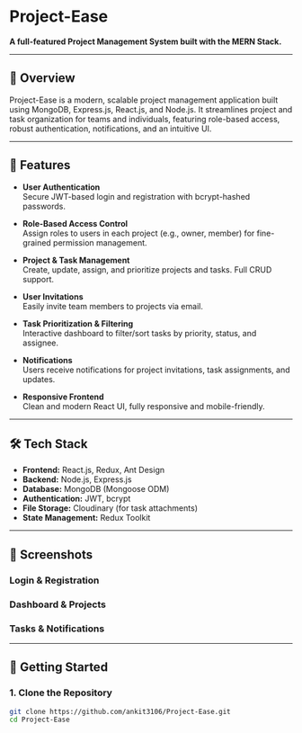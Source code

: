 # Project-Ease

**A full-featured Project Management System built with the MERN Stack.**

---

## 🚀 Overview

Project-Ease is a modern, scalable project management application built using MongoDB, Express.js, React.js, and Node.js. It streamlines project and task organization for teams and individuals, featuring role-based access, robust authentication, notifications, and an intuitive UI.

---

## 🌟 Features

- **User Authentication**  
  Secure JWT-based login and registration with bcrypt-hashed passwords.

- **Role-Based Access Control**  
  Assign roles to users in each project (e.g., owner, member) for fine-grained permission management.

- **Project & Task Management**  
  Create, update, assign, and prioritize projects and tasks. Full CRUD support.

- **User Invitations**  
  Easily invite team members to projects via email.

- **Task Prioritization & Filtering**  
  Interactive dashboard to filter/sort tasks by priority, status, and assignee.

- **Notifications**  
  Users receive notifications for project invitations, task assignments, and updates.

- **Responsive Frontend**  
  Clean and modern React UI, fully responsive and mobile-friendly.

---

## 🛠️ Tech Stack

- **Frontend:** React.js, Redux, Ant Design
- **Backend:** Node.js, Express.js
- **Database:** MongoDB (Mongoose ODM)
- **Authentication:** JWT, bcrypt
- **File Storage:** Cloudinary (for task attachments)
- **State Management:** Redux Toolkit

---

## 📸 Screenshots

### Login & Registration



### Dashboard & Projects



### Tasks & Notifications


---

## 🚦 Getting Started

### 1. **Clone the Repository**
```bash
git clone https://github.com/ankit3106/Project-Ease.git
cd Project-Ease
